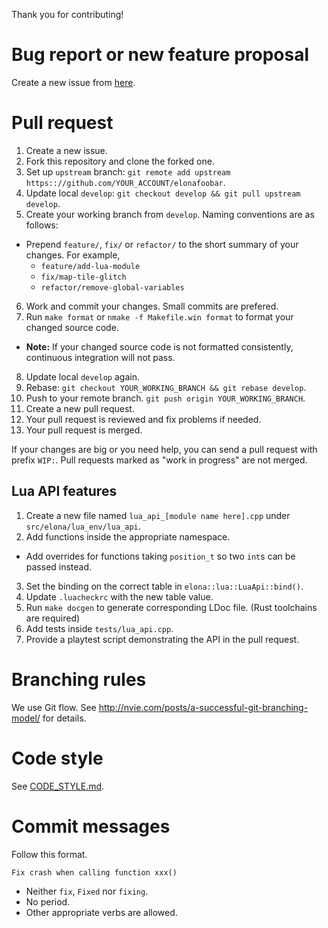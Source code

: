 Thank you for contributing!


# Bug report or new feature proposal

Create a new issue from [here](https://github.com/elonafoobar/elonafoobar/issues/new).



# Pull request



1. Create a new issue.
2. Fork this repository and clone the forked one.
3. Set up `upstream` branch: `git remote add upstream https:://github.com/YOUR_ACCOUNT/elonafoobar`.
4. Update local `develop`: `git checkout develop && git pull upstream develop`.
5. Create your working branch from `develop`. Naming conventions are as follows:
  * Prepend `feature/`, `fix/` or `refactor/` to the short summary of your changes. For example,
    - `feature/add-lua-module`
    - `fix/map-tile-glitch`
    - `refactor/remove-global-variables`
6. Work and commit your changes. Small commits are prefered.
7. Run `make format` or `nmake -f Makefile.win format` to format your changed source code.
  * **Note:** If your changed source code is not formatted consistently, continuous integration will not pass.
8. Update local `develop` again.
9. Rebase: `git checkout YOUR_WORKING_BRANCH && git rebase develop`.
10. Push to your remote branch. `git push origin YOUR_WORKING_BRANCH`.
11. Create a new pull request.
12. Your pull request is reviewed and fix problems if needed.
13. Your pull request is merged.


If your changes are big or you need help, you can send a pull request with prefix `WIP:`. Pull requests marked as "work in progress" are not merged.


## Lua API features

1. Create a new file named `lua_api_[module name here].cpp` under `src/elona/lua_env/lua_api`.
2. Add functions inside the appropriate namespace.
  - Add overrides for functions taking `position_t` so two `int`s can be passed instead.
3. Set the binding on the correct table in `elona::lua::LuaApi::bind()`.
4. Update `.luacheckrc` with the new table value.
5. Run `make docgen` to generate corresponding LDoc file. (Rust toolchains are required)
6. Add tests inside `tests/lua_api.cpp`.
7. Provide a playtest script demonstrating the API in the pull request.


# Branching rules

We use Git flow. See http://nvie.com/posts/a-successful-git-branching-model/ for details.


# Code style

See [CODE_STYLE.md](CODE_STYLE.md).


# Commit messages

Follow this format.

```
Fix crash when calling function xxx()
```

* Neither `fix`, `Fixed` nor `fixing`.
* No period.
* Other appropriate verbs are allowed.
